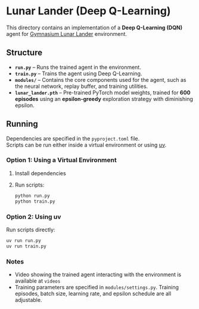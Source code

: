 # Lunar Lander (Deep Q-Learning)

This directory contains an implementation of a **Deep Q-Learning (DQN)** agent for [Gymnasium Lunar Lander](https://gymnasium.farama.org/environments/box2d/lunar_lander/) environment.

## Structure
- **`run.py`** – Runs the trained agent in the environment.
- **`train.py`** – Trains the agent using Deep Q-Learning.
- **`modules/`** – Contains the core components used for the agent, such as the neural network, replay buffer, and training utilities.
- **`lunar_lander.pth`** – Pre-trained PyTorch model weights, trained for **600 episodes** using an **epsilon-greedy** exploration strategy with diminishing epsilon.

## Running

Dependencies are specified in the `pyproject.toml` file.  
Scripts can be run either inside a virtual environment or using [uv](https://github.com/astral-sh/uv).

### Option 1: Using a Virtual Environment
1. Install dependencies

2. Run scripts:

   ```bash
   python run.py
   python train.py
   ```

### Option 2: Using uv

Run scripts directly:

```bash
uv run run.py
uv run train.py
```

### Notes

* Video showing the trained agent interacting with the environment is available at `videos`
*  Training parameters are specified in `modules/settings.py`. Training episodes, batch size, learning rate, and epsilon schedule are all adjustable.
